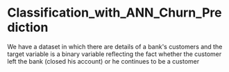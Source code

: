 # Classification_with_ANN_Churn_Prediction
We have a dataset in which there are details of a bank's customers and the target variable is a binary variable reflecting the fact whether the customer left the bank (closed his account) or he continues to be a customer
